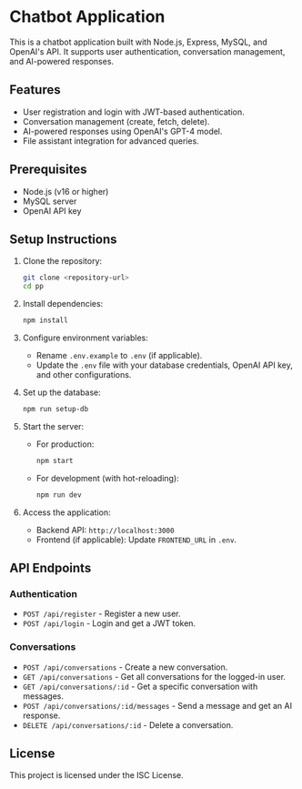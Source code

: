 # Chatbot Application

This is a chatbot application built with Node.js, Express, MySQL, and OpenAI's API. It supports user authentication, conversation management, and AI-powered responses.

## Features
- User registration and login with JWT-based authentication.
- Conversation management (create, fetch, delete).
- AI-powered responses using OpenAI's GPT-4 model.
- File assistant integration for advanced queries.

## Prerequisites
- Node.js (v16 or higher)
- MySQL server
- OpenAI API key

## Setup Instructions
1. Clone the repository:
   ```bash
   git clone <repository-url>
   cd pp
   ```

2. Install dependencies:
   ```bash
   npm install
   ```

3. Configure environment variables:
   - Rename `.env.example` to `.env` (if applicable).
   - Update the `.env` file with your database credentials, OpenAI API key, and other configurations.

4. Set up the database:
   ```bash
   npm run setup-db
   ```

5. Start the server:
   - For production:
     ```bash
     npm start
     ```
   - For development (with hot-reloading):
     ```bash
     npm run dev
     ```

6. Access the application:
   - Backend API: `http://localhost:3000`
   - Frontend (if applicable): Update `FRONTEND_URL` in `.env`.

## API Endpoints
### Authentication
- `POST /api/register` - Register a new user.
- `POST /api/login` - Login and get a JWT token.

### Conversations
- `POST /api/conversations` - Create a new conversation.
- `GET /api/conversations` - Get all conversations for the logged-in user.
- `GET /api/conversations/:id` - Get a specific conversation with messages.
- `POST /api/conversations/:id/messages` - Send a message and get an AI response.
- `DELETE /api/conversations/:id` - Delete a conversation.

## License
This project is licensed under the ISC License.
